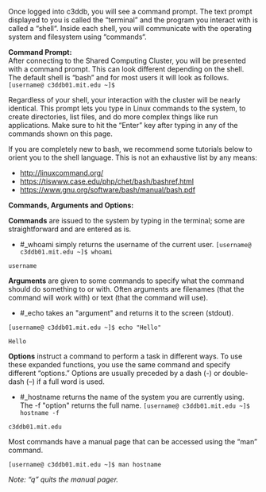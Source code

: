 Once logged into c3ddb, you will see a command prompt. The text prompt displayed to you is called the “terminal” and the program you interact with is called a “shell“. Inside each shell, you will communicate with the operating system and filesystem using “commands“. 

**Command Prompt:**                                                                                                     
After connecting to the Shared Computing Cluster, you will be presented with a command prompt. This can look different depending on the shell. The default shell is “bash” and for most users it will look as follows.               
`[username@ c3ddb01.mit.edu ~]$`

Regardless of your shell, your interaction with the cluster will be nearly identical. This prompt lets you type in Linux commands to the system, to create directories, list files, and do more complex things like run applications. Make sure to hit the “Enter” key after typing in any of the commands shown on this page.

If you are completely new to bash, we recommend some tutorials below to orient you to the shell language. This is not an exhaustive list by any means: 
* http://linuxcommand.org/
* https://tiswww.case.edu/php/chet/bash/bashref.html
* https://www.gnu.org/software/bash/manual/bash.pdf

                                                                                                                         
**Commands, Arguments and Options:**

**Commands** are issued to the system by typing in the terminal; some are straightforward and are entered as is.
* #_whoami simply returns the username of the current user.
`[username@ c3ddb01.mit.edu ~]$ whoami`

`username`

**Arguments** are given to some commands to specify what the command should do something to or with. Often arguments are filenames (that the command will work with) or text (that the command will use).
* #_echo takes an "argument" and returns it to the screen (stdout).

`[username@ c3ddb01.mit.edu ~]$ echo "Hello"`

`Hello`

**Options** instruct a command to perform a task in different ways. To use these expanded functions, you use the same command and specify different “options.” Options are usually preceded by a dash (-) or double-dash (–) if a full word is used.
* #_hostname returns the name of the system you are currently using. The -f "option" returns the full name.
`[username@ c3ddb01.mit.edu ~]$ hostname -f`

`c3ddb01.mit.edu`

Most commands have a manual page that can be accessed using the “man” command.

`[username@ c3ddb01.mit.edu ~]$ man hostname`
                                    
_Note: “q” quits the manual pager._